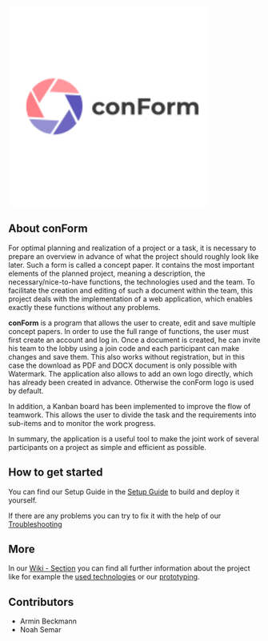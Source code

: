 <p align="left"><img src="./resources/assets/conForm_logo.png" width="400"></a></p>


## About conForm

For optimal planning and realization of a project or a task, it is necessary to prepare an overview in advance  of what the project should roughly look  like later. Such a form is called a concept paper. It contains the most important elements of the planned project, meaning a description, the necessary/nice-to-have functions, the technologies used and the team. To facilitate the creation and editing of such a document within the team, this project deals with the implementation of a web application, which enables exactly these functions without any problems.

**conForm** is a program that allows the user to create, edit and save multiple concept papers. In order to use the full range of functions, the user must first create an account and log in. Once a document is created, he can invite his team to the lobby using a join code and each participant can make changes and save them. This also works without registration, but in this case the download as PDF and DOCX document is only possible with Watermark. The application also allows  to add an own logo directly, which has already been created in advance. Otherwise the conForm logo is used by default.

In addition, a Kanban board has been implemented to improve the flow of teamwork. This allows the user to divide the task and the requirements into sub-items and to monitor the work progress.

In summary, the application is a useful tool to make the joint work of several participants on a project as simple and efficient as possible.

## How to get started

You can find our Setup Guide in the [Setup Guide](https://github.com/BeckmannArmin/laravel-conForm/wiki) to build and deploy it yourself.

If there are any problems you can try to fix it with the help of our [Troubleshooting](https://github.com/BeckmannArmin/laravel-conForm/wiki/Troubleshoot)

## More

In our [Wiki - Section](https://github.com/BeckmannArmin/laravel-conForm/wiki) you can find all further information about the project like for example the [used technologies](https://github.com/BeckmannArmin/laravel-conForm/wiki/Used-technologies) or our [prototyping](https://github.com/BeckmannArmin/laravel-conForm/wiki/Prototyping). 

## Contributors

- Armin Beckmann
- Noah Semar
